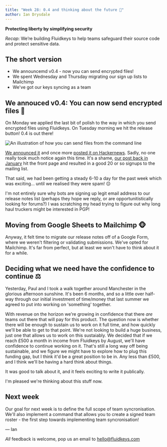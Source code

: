 ```yaml
---
title: "Week 28: 0.4 and thinking about the future 🔮"
author: Ian Drysdale
---
```

**Protecting liberty by simplifying security**

_Recap_: We’re building Fluidkeys to help teams safeguard their source code and protect sensitive data.

## The short version

* We announcemd v0.4 - now you can send encrypted files!
* We spent Wednesday and Thursday migrating our sign up lists to Mailchimp
* We've got our keys syncing as a team

## We annouced v0.4: You can now send encrypted files 💾

On Monday we applied the last bit of polish to the way in which you send encrypted files using
Fluidkeys. On Tuesday morning we hit the release button! 0.4 is out there!

![An illustration of how you can send files from the command line](images/fluidkeys-0.4-release.png)

[We announced it](/blog/release-0-4-send-encrypted-files/) and once more [posted it on Hackernews](https://news.ycombinator.com/item?id=19143770).
Sadly, no one really took much notice again this time. It's a shame, [our post back in January](https://news.ycombinator.com/item?id=18863528)
hit the front page and resulted in a good 20 or so signups to the mailing list.

That said, we had been getting a steady 6-10 a day for the past week which was exciting...
until we realised they were spam! 😔

I'm not entirely sure why bots are signing up legit email address to our release notes list (perhaps
they hope we reply, or are opportunitistically looking for forums?) I was scratching my head trying
to figure out why long haul truckers might be interested in PGP!

## Moving from Google Sheets to Mailchimp 🐵

Anyway, it felt time to migrate our release notes off of a Google Form, where we weren't filtering
or validating submissions. We've opted for Mailchimp. It's far from perfect, but at least we won't
have to think about it for a while.

## Deciding what we need have the confidence to continue ⚖️

Yesterday, Paul and I took a walk together around Manchester in the glorious afternoon sunshine.
It's been 6 months, and so a little over half-way through our initial investment of time/money that
last summer we agreed to put into working on 'something' together.

With revenue on the horizon we're growing in confidence that there *are* teams out there that will
pay for this product. The question now is whether there will be enough to sustain us to work on it
full time, and how quickly we'll be able to get to that point. We're not looking to build a huge
business, just one that allows us to work on this sustaiably. We decided that if we reach £500 a
month in income from Fluidkeys by August, we'll have confidence to continue working on it.
That's still a long way off being sustainable, and we figure we might have to explore how
to plug this funding gap, but I think it'd be a great position to be in. Any less than £500, and
I think we'll be having a hard think about things.

It was good to talk about it, and it feels exciting to write it publically.

I'm pleased we're thinking about this stuff now.

## Next week

Our goal for next week is to define the full scope of team syncronisation. We'll also implement a
command that allows you to create a signed team roster - the first step towards implementing team
syncronisation!

— Ian

*All* feedback is welcome, pop us an email to
[hello@fluidkeys.com](mailto:hello@fluidkeys.com)
